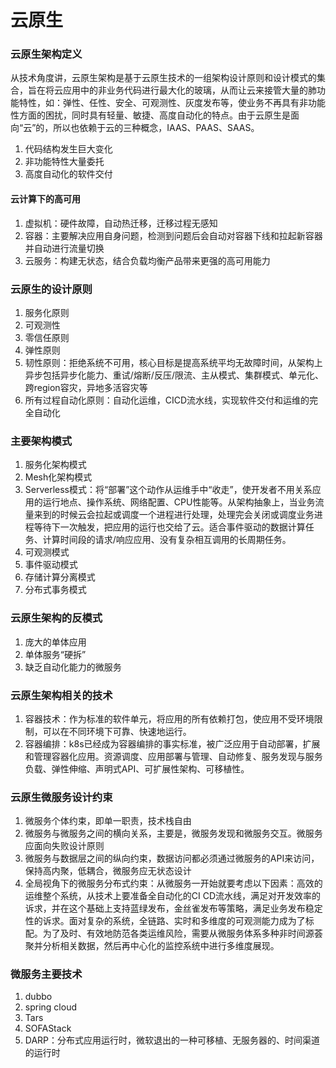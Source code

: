 # 云原生 <!-- {docsify-ignore-all} -->



### 云原生架构定义

​    从技术角度讲，云原生架构是基于云原生技术的一组架构设计原则和设计模式的集合，旨在将云应用中的非业务代码进行最大化的玻璃，从而让云来接管大量的肺功能特性，如：弹性、任性、安全、可观测性、灰度发布等，使业务不再具有非功能性方面的困扰，同时具有轻量、敏捷、高度自动化的特点。由于云原生是面向“云”的，所以也依赖于云的三种概念，IAAS、PAAS、SAAS。

1. 代码结构发生巨大变化
2. 非功能特性大量委托
3. 高度自动化的软件交付

#### 云计算下的高可用

1. 虚拟机：硬件故障，自动热迁移，迁移过程无感知
2. 容器：主要解决应用自身问题，检测到问题后会自动对容器下线和拉起新容器并自动进行流量切换
3. 云服务：构建无状态，结合负载均衡产品带来更强的高可用能力



### 云原生的设计原则

1. 服务化原则
2. 可观测性
3. 零信任原则
4. 弹性原则
5. 韧性原则：拒绝系统不可用，核心目标是提高系统平均无故障时间，从架构上异步包括异步化能力、重试/熔断/反压/限流、主从模式、集群模式、单元化、跨region容灾，异地多活容灾等
6. 所有过程自动化原则：自动化运维，CICD流水线，实现软件交付和运维的完全自动化



### 主要架构模式

1. 服务化架构模式
2. Mesh化架构模式
3. Serverless模式：将“部署”这个动作从运维手中“收走”，使开发者不用关系应用的运行地点、操作系统、网络配置、CPU性能等。从架构抽象上，当业务流量来到的时候云会拉起或调度一个进程进行处理，处理完会关闭或调度业务进程等待下一次触发，把应用的运行也交给了云。适合事件驱动的数据计算任务、计算时间段的请求/响应应用、没有复杂相互调用的长周期任务。
4. 可观测模式
5. 事件驱动模式
6. 存储计算分离模式
7. 分布式事务模式



### 云原生架构的反模式

1. 庞大的单体应用
2. 单体服务“硬拆”
3. 缺乏自动化能力的微服务



### 云原生架构相关的技术

1. 容器技术：作为标准的软件单元，将应用的所有依赖打包，使应用不受环境限制，可以在不同环境下可靠、快速地运行。
2. 容器编排：k8s已经成为容器编排的事实标准，被广泛应用于自动部署，扩展和管理容器化应用。资源调度、应用部署与管理、自动修复、服务发现与服务负载、弹性伸缩、声明式API、可扩展性架构、可移植性。



### 云原生微服务设计约束

1. 微服务个体约束，即单一职责，技术栈自由
2. 微服务与微服务之间的横向关系，主要是，微服务发现和微服务交互。微服务应面向失败设计原则
3. 微服务与数据层之间的纵向约束，数据访问都必须通过微服务的API来访问，保持高内聚，低耦合，微服务应无状态设计
4. 全局视角下的微服务分布式约束：从微服务一开始就要考虑以下因素：高效的运维整个系统，从技术上要准备全自动化的CI CD流水线，满足对开发效率的诉求，并在这个基础上支持蓝绿发布，金丝雀发布等策略，满足业务发布稳定性的诉求。面对复杂的系统，全链路、实时和多维度的可观测能力成为了标配。为了及时、有效地防范各类运维风险，需要从微服务体系多种非时间源荟聚并分析相关数据，然后再中心化的监控系统中进行多维度展现。

### 微服务主要技术

1. dubbo
2. spring cloud
3. Tars
4. SOFAStack
5. DARP：分布式应用运行时，微软退出的一种可移植、无服务器的、时间渠道的运行时
